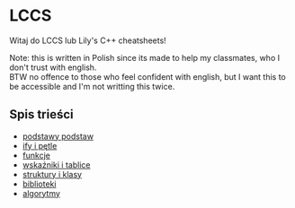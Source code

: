 # LCCS

Witaj do LCCS lub Lily's C++ cheatsheets!

Note: this is written in Polish since its made to help my classmates, who I don't trust with english.  
BTW no offence to those who feel confident with english, but I want this to be accessible and I'm not writting this twice.

## Spis trieści

- [podstawy podstaw](pages/basics.md)
- [ify i pętle](pages/ifs_n_loops.md)
- [funkcje](pages/funcs.md)
- [wskaźniki i tablice](pages/pointers.md)
- [struktury i klasy](pages/structs_n_classes.md)
- [biblioteki](pages/std.md)
- [algorytmy](pages/algos.md)
